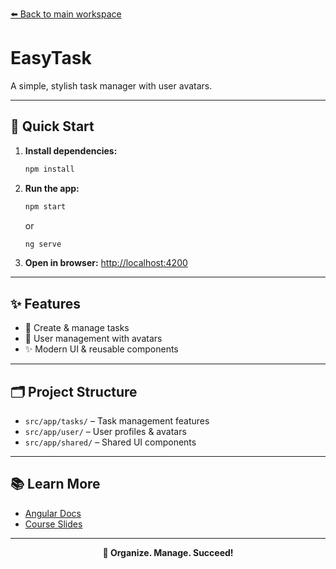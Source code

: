 [⬅️ Back to main workspace](../../README.md)

# EasyTask

A simple, stylish task manager with user avatars.

---

## 🚀 Quick Start

1. **Install dependencies:**
   ```sh
   npm install
   ```
2. **Run the app:**
   ```sh
   npm start
   ```
   or
   ```sh
   ng serve
   ```
3. **Open in browser:**
   [http://localhost:4200](http://localhost:4200)

---

## ✨ Features

- 📝 Create & manage tasks
- 👤 User management with avatars
- ✨ Modern UI & reusable components

---

## 🗂️ Project Structure

- `src/app/tasks/` – Task management features
- `src/app/user/` – User profiles & avatars
- `src/app/shared/` – Shared UI components

---

## 📚 Learn More

- [Angular Docs](https://angular.io/)
- [Course Slides](../../other-resources/angular-course-slides.pdf)

---

<p align="center">
  <b>📝 Organize. Manage. Succeed!</b>
</p>
